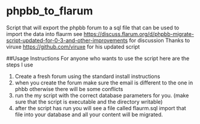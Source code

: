 # phpbb_to_flarum
Script that will export the phpbb forum to a sql file that can be used to import the data into flaurm  see https://discuss.flarum.org/d/phpbb-migrate-script-updated-for-0-3-and-other-improvements for discussion
Thanks to viruxe https://github.com/viruxe for his updated script

##Usage Instructions 
For anyone who wants to use the script here are the steps I use
1. Create a fresh forum using the standard install instructions 
2. when you create the forum make sure the email is different to the one in phbb otherwise there will be some conflicts 
3. run the my script with the correct database parameters for you. (make sure that the script is executable and the directory writable) 
4. after the script has run you will see a file called flaurm.sql  import that file into your database and all your content will be migrated. 
